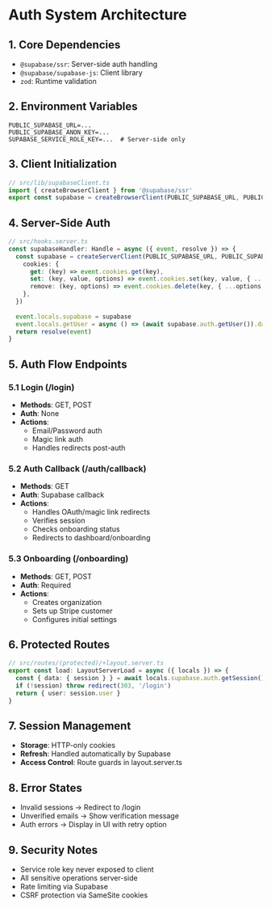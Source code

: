 # Auth System Architecture

## 1. Core Dependencies
- `@supabase/ssr`: Server-side auth handling
- `@supabase/supabase-js`: Client library
- `zod`: Runtime validation

## 2. Environment Variables
```
PUBLIC_SUPABASE_URL=...
PUBLIC_SUPABASE_ANON_KEY=...
SUPABASE_SERVICE_ROLE_KEY=...  # Server-side only
```

## 3. Client Initialization
```typescript
// src/lib/supabaseClient.ts
import { createBrowserClient } from '@supabase/ssr'
export const supabase = createBrowserClient(PUBLIC_SUPABASE_URL, PUBLIC_SUPABASE_ANON_KEY)
```

## 4. Server-Side Auth
```typescript
// src/hooks.server.ts
const supabaseHandler: Handle = async ({ event, resolve }) => {
  const supabase = createServerClient(PUBLIC_SUPABASE_URL, PUBLIC_SUPABASE_ANON_KEY, {
    cookies: {
      get: (key) => event.cookies.get(key),
      set: (key, value, options) => event.cookies.set(key, value, { ...options, path: '/' }),
      remove: (key, options) => event.cookies.delete(key, { ...options, path: '/' }),
    },
  })
  
  event.locals.supabase = supabase
  event.locals.getUser = async () => (await supabase.auth.getUser()).data.user
  return resolve(event)
}
```

## 5. Auth Flow Endpoints

### 5.1 Login (/login)
- **Methods**: GET, POST
- **Auth**: None
- **Actions**:
  - Email/Password auth
  - Magic link auth
  - Handles redirects post-auth

### 5.2 Auth Callback (/auth/callback)
- **Methods**: GET
- **Auth**: Supabase callback
- **Actions**:
  - Handles OAuth/magic link redirects
  - Verifies session
  - Checks onboarding status
  - Redirects to dashboard/onboarding

### 5.3 Onboarding (/onboarding)
- **Methods**: GET, POST
- **Auth**: Required
- **Actions**:
  - Creates organization
  - Sets up Stripe customer
  - Configures initial settings

## 6. Protected Routes
```typescript
// src/routes/(protected)/+layout.server.ts
export const load: LayoutServerLoad = async ({ locals }) => {
  const { data: { session } } = await locals.supabase.auth.getSession()
  if (!session) throw redirect(303, '/login')
  return { user: session.user }
}
```

## 7. Session Management
- **Storage**: HTTP-only cookies
- **Refresh**: Handled automatically by Supabase
- **Access Control**: Route guards in layout.server.ts

## 8. Error States
- Invalid sessions → Redirect to /login
- Unverified emails → Show verification message
- Auth errors → Display in UI with retry option

## 9. Security Notes
- Service role key never exposed to client
- All sensitive operations server-side
- Rate limiting via Supabase
- CSRF protection via SameSite cookies
